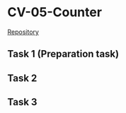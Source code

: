 # CV-05-Counter
[Repository](https://github.com/Vitekmasa)
## Task 1 (Preparation task)

## Task 2

## Task 3
